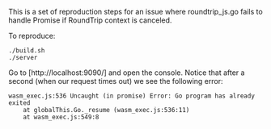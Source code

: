 This is a set of reproduction steps for an issue where roundtrip_js.go fails to handle Promise if RoundTrip context is canceled.

To reproduce:
```
./build.sh
./server
```
Go to [http://localhost:9090/] and open the console. Notice that after a second (when our request times out) we see the following error:
```
wasm_exec.js:536 Uncaught (in promise) Error: Go program has already exited
    at globalThis.Go._resume (wasm_exec.js:536:11)
    at wasm_exec.js:549:8
```